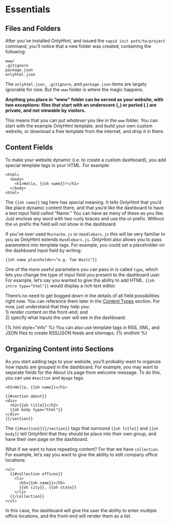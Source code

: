 # Essentials

## Files and Folders

After you’ve installed OnlyHtml, and issued the `vapid init path/to/project` command, you’ll notice that a new folder was created, containing the following:

```text
www/
.gitignore
package.json
onlyhtml.json
```

The `onlyhtml.json` , `.gitignore`, and `package.json` items are largely ignorable for now. But the `www` folder is where the magic happens.

**Anything you place in “www” folder can be served as your website, with two exceptions: files that start with an underscore \(\_\) or period \(.\) are private, and not viewable by visitors.**

This means that you can put _whatever_ you like in the `www` folder. You can start with the example OnlyHtml template, and build your own custom website, or download a free template from the internet, and drop it in there.

## Content Fields

To make your website dynamic \(i.e. to create a custom dashboard\), you add special template tags in your HTML. For example:

```markup
<html>
  <body>
    <h1>Hello, {{oh name}}!</h1>
  </body>
<html>
```

The `{{oh name}}` tag here has special meaning. It tells OnlyHtml that you’d like place dynamic content there, and that you’d like the dashboard to have a text input field called “Name.” You can have as many of these as you like. Just enclose any word with two curly braces and use the `oh` prefix. Without the `oh` prefix the field will not show in the dashboard.

If you’ve ever used `Mustache.js` or `Handlebars.js` this will be very familiar to you as OnlyHtml extends `Handlebars.js`. OnlyHtml also allows you to pass parameters into template tags. For example, you could set a placeholder on the dashboard input field by writing:

```text
{{oh name placeholder="e.g. Tom Waits"}}
```

One of the more useful parameters you can pass in is called `type`, which lets you change the type of input field you present to the dashboard user. For example, let’s say you wanted to give the ability to add HTML. `{{oh intro type="html"}}` would display a rich text editor.

There’s no need to get bogged down in the details of all field possibilities right now. You can reference them later in the [Content Types](block-types.md) section. For now, just understand that they help you:   
1\) render content on the front-end; and   
2\) specify what inputs the user will see in the dashboard.

{% hint style="info" %}
You can also use template tags in RSS, XML, and JSON files to create RSS/JSON feeds and sitemaps.
{% endhint %}

## Organizing Content into Sections

As you start adding tags to your website, you’ll probably want to organize how inputs are grouped in the dashboard. For example, you may want to separate fields for the About Us page from welcome message. To do this, you can use `#section` and `#page` tags.

```markup
<h1>Hello, {{oh name}}</h1>

{{#section about}}
<div>
  <h2>{{oh title}}</h2>
  {{oh body type="html"}}
</div>
{{/section}}
```

The `{{#section}}{{/section}}` tags that surround `{{oh title}}` and `{{oh body}}` tell OnlyHtml that they should be place into their own group, and have their own page on the dashboard.

What if we want to have repeating content? For that we have `collection`.  
For example, let’s say you want to give the ability to edit company office locations:

```markup
<ul>
  {{#collection offices}}
    <li>
      <h5>{{oh name}}</h5>
      {{oh city}}, {{oh state}}
    </li>
  {{/collection}}
</ul>
```

In this case, the dashboard will give the user the ability to enter _multiple_ office locations, and the front-end will render them as a list.



